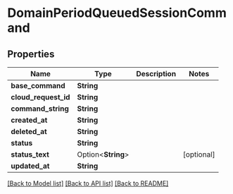 # DomainPeriodQueuedSessionCommand

## Properties

Name | Type | Description | Notes
------------ | ------------- | ------------- | -------------
**base_command** | **String** |  |
**cloud_request_id** | **String** |  |
**command_string** | **String** |  |
**created_at** | **String** |  |
**deleted_at** | **String** |  |
**status** | **String** |  |
**status_text** | Option<**String**> |  | [optional]
**updated_at** | **String** |  |

[[Back to Model list]](./README.md#documentation-for-models) [[Back to API list]](./README.md#documentation-for-api-endpoints) [[Back to README]](../README.md)
